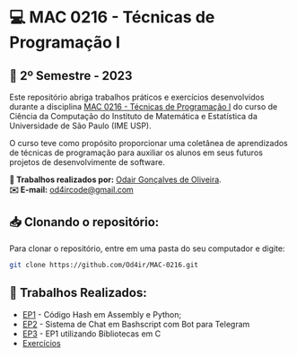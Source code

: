 # 💻 MAC 0216 - Técnicas de Programação I
## 📅 2º Semestre - 2023

Este repositório abriga trabalhos práticos e exercícios desenvolvidos durante a disciplina [MAC 0216 - Técnicas de Programação I](https://uspdigital.usp.br/jupiterweb/obterDisciplina?nomdis=&sgldis=MAC0216) do curso de Ciência da Computação do Instituto de Matemática e Estatística da Universidade de São Paulo (IME USP).

O curso teve como propósito proporcionar uma coletânea de aprendizados de técnicas de programação para auxiliar os alunos em seus futuros projetos de desenvolvimente de software. 

**👤 Trabalhos realizados por:** [Odair Gonçalves de Oliveira](https://github.com/Od4ir).  
**✉️ E-mail:** [od4ircode@gmail.com](mailto:od4ircode@gmail.com)
<br>

## 📥 Clonando o repositório:
Para clonar o repositório, entre em uma pasta do seu computador e digite:
```bash
git clone https://github.com/Od4ir/MAC-0216.git
```

## 📝 Trabalhos Realizados:
- [EP1](https://github.com/Od4ir/MAC0216_Tecnicas_de_Programacao/tree/main/EP1#-gerando-o-execut%C3%A1vel) - Código Hash em Assembly e Python;
- [EP2](https://github.com/Od4ir/MAC-0110/tree/main/EP2) - Sistema de Chat em Bashscript com Bot para Telegram
- [EP3](https://github.com/Od4ir/MAC-0110/tree/main/EP3) - EP1 utilizando Bibliotecas em C
- [Exercícios](https://github.com/Od4ir/MAC-0110/tree/main/Exerc%C3%ADcios)
